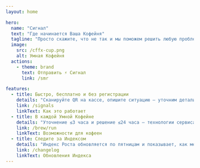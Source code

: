 ```yaml
---
layout: home

hero:
  name: "Сигнал"
  text: "Где начинается Ваша Кофейня"
  tagline: "Просто скажите, что не так и мы поможем решить любую проблему"
  image:
    src: /cffx-cup.png
    alt: Умная Кофейня
  actions:
    - theme: brand
      text: Отправить ⚡ Сигнал
      link: /smr

features:
  - title: Быстро, бесплатно и без регистрации
    details: "Сканируйте QR на кассе, опишите ситуацию — уточним детали и вернемся с результатом в чате."
    link: /signals
    linkText: Как это работает
  - title: В каждой Умной Кофейне
    details: "Уточнение ≤3 часа и решение ≤24 часа — технологии сервиса, которые становятся новым стандартом для кофеен города."
    link: /brew/run
    linkText: Возможности для кофеен
  - title: Следите за Индексом
    details: "Индекс Роста обновляется по пятницам и показывает, как меняются кофейни: новые открытия рядом, сдвиги на рынке и эффект от ваших сигналов."
    link: /changelog
    linkText: Обновления Индекса
---
```

